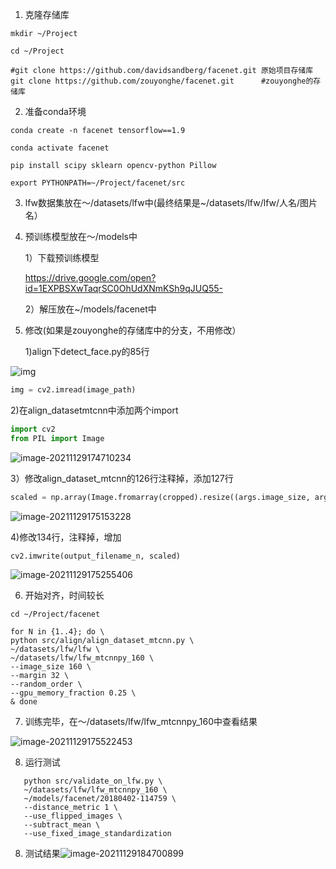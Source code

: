 1. 克隆存储库
```shell
mkdir ~/Project

cd ~/Project

#git clone https://github.com/davidsandberg/facenet.git 原始项目存储库
git clone https://github.com/zouyonghe/facenet.git      #zouyonghe的存储库
```

2. 准备conda环境
```shell
conda create -n facenet tensorflow==1.9

conda activate facenet

pip install scipy sklearn opencv-python Pillow

export PYTHONPATH=~/Project/facenet/src
```
3. lfw数据集放在～/datasets/lfw中(最终结果是~/datasets/lfw/lfw/人名/图片名）

4. 预训练模型放在～/models中

   1）下载预训练模型

   https://drive.google.com/open?id=1EXPBSXwTaqrSC0OhUdXNmKSh9qJUQ55-

   2）解压放在~/models/facenet中

5. 修改(如果是zouyonghe的存储库中的分支，不用修改）

   1)align下detect_face.py的85行

![img](/home/buding/Pictures/pic1.png)
```PYTHON
img = cv2.imread(image_path)
```

   2)在align_datasetmtcnn中添加两个import
```python
import cv2
from PIL import Image
```
![image-20211129174710234](/home/buding/.config/Typora/typora-user-images/image-20211129174710234.png)

   3）修改align_dataset_mtcnn的126行注释掉，添加127行

```python
scaled = np.array(Image.fromarray(cropped).resize((args.image_size, args.image_size)))
```

![image-20211129175153228](/home/buding/.config/Typora/typora-user-images/image-20211129175153228.png)

4)修改134行，注释掉，增加

```python
cv2.imwrite(output_filename_n, scaled)
```

![image-20211129175255406](/home/buding/.config/Typora/typora-user-images/image-20211129175255406.png)


6. 开始对齐，时间较长
```shell
cd ~/Project/facenet

for N in {1..4}; do \
python src/align/align_dataset_mtcnn.py \
~/datasets/lfw/lfw \       
~/datasets/lfw/lfw_mtcnnpy_160 \
--image_size 160 \
--margin 32 \
--random_order \
--gpu_memory_fraction 0.25 \
& done
```

7. 训练完毕，在～/datasets/lfw/lfw_mtcnnpy_160中查看结果

![image-20211129175522453](/home/buding/.config/Typora/typora-user-images/image-20211129175522453.png)

8. 运行测试
```shell
   python src/validate_on_lfw.py \
   ~/datasets/lfw/lfw_mtcnnpy_160 \
   ~/models/facenet/20180402-114759 \
   --distance_metric 1 \
   --use_flipped_images \
   --subtract_mean \
   --use_fixed_image_standardization
```
8. 测试结果![image-20211129184700899](/home/buding/.config/Typora/typora-user-images/image-20211129184700899.png)
